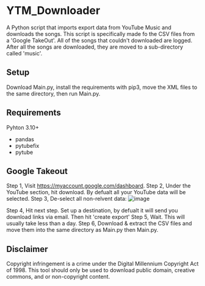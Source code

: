 # YTM_Downloader
A Python script that imports export data from YouTube Music and downloads the songs. This script is specifically made fo the CSV files from a 'Google TakeOut'. All of the songs that couldn't downloaded are logged. After all the songs are downloaded, they are moved to a sub-directory called 'music'.

## Setup
Download Main.py, install the requirements with pip3, move the XML files to the same directory, then run Main.py. 

## Requirements
Pyhton 3.10+
- pandas
- pytubefix
- pytube

## Google Takeout
Step 1, Visit https://myaccount.google.com/dashboard.
Step 2, Under the YouTube section, hit download.
By defualt all your YouTube data will be selected. 
Step 3, De-select all non-relvent data:
![image](https://github.com/user-attachments/assets/6657d96a-3889-47df-8deb-72cf4cd0c44c)

Step 4, Hit next step. Set up a destination, by defualt it will send you download links via email. Then hit 'create export'
Step 5, Wait. This will usually take less than a day.
Step 6, Download & extract the CSV files and move them into the same directory as Main.py then Main.py.

## Disclaimer
Copyright infringement is a crime under the Digital Millennium Copyright Act of 1998. This tool should only be used to download public domain, creative commons, and or non-copyright content.
